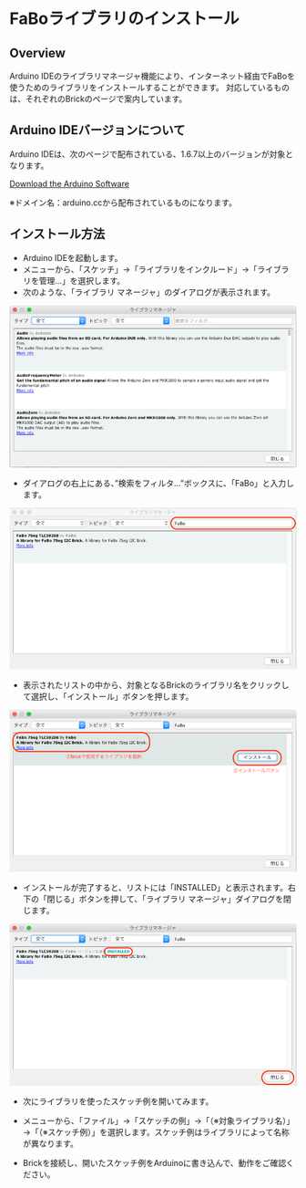 # FaBoライブラリのインストール

## Overview
Arduino IDEのライブラリマネージャ機能により、インターネット経由でFaBoを使うためのライブラリをインストールすることができます。
対応しているものは、それぞれのBrickのページで案内しています。

## Arduino IDEバージョンについて
Arduino IDEは、次のページで配布されている、1.6.7以上のバージョンが対象となります。

[Download the Arduino Software](https://www.arduino.cc/en/Main/Software)

※ドメイン名：arduino.ccから配布されているものになります。

## インストール方法
- Arduino IDEを起動します。
- メニューから、「スケッチ」→「ライブラリをインクルード」→「ライブラリを管理...」を選択します。
- 次のような、「ライブラリ マネージャ」のダイアログが表示されます。

![](../img/dev/arduino/lm_install1.png)
 
- ダイアログの右上にある、”検索をフィルタ...”ボックスに、「FaBo」と入力します。

![](../img/dev/arduino/lm_install2.png)

- 表示されたリストの中から、対象となるBrickのライブラリ名をクリックして選択し、「インストール」ボタンを押します。

![](../img/dev/arduino/lm_install3.png)

- インストールが完了すると、リストには「INSTALLED」と表示されます。右下の「閉じる」ボタンを押して、「ライブラリ マネージャ」ダイアログを閉じます。

![](../img/dev/arduino/lm_install4.png)

- 次にライブラリを使ったスケッチ例を開いてみます。

- メニューから、「ファイル」→「スケッチの例」→「（※対象ライブラリ名）」→「（※スケッチ例）」を選択します。スケッチ例はライブラリによって名称が異なります。

- Brickを接続し、開いたスケッチ例をArduinoに書き込んで、動作をご確認ください。

